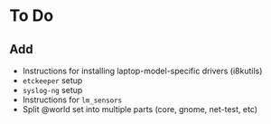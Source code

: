 # To Do

## Add
- Instructions for installing laptop-model-specific drivers (i8kutils)
- `etckeeper` setup
- `syslog-ng` setup
- Instructions for `lm_sensors`
- Split @world set into multiple parts (core, gnome, net-test, etc)
